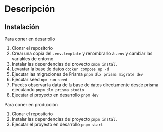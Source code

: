 # Descripción

## Instalación

Para correr en desarrollo

1. Clonar el repositorio
2. Crear una copia del `.env.template` y renombrarlo a `.env` y cambiar las variables de entorno
3. Instalar las dependencias del proyecto `pnpm install`
4. Levantar la base de datos `docker compose up -d`
5. Ejecutar las migraciones de Prisma `pnpm dlx prisma migrate dev`
6. Ejecutar seed `npm run seed`
7. Puedes observar la data de la base de datos directamente desde prisma ejecutando `pnpm dlx prisma studio`
8. Ejecutar el proyecto en desarrollo `pnpm dev`

Para correr en producción

1. Clonar el repositorio
2. Instalar las dependencias del proyecto `pnpm install`
3. Ejecutar el proyecto en desarrollo `pnpm start`
